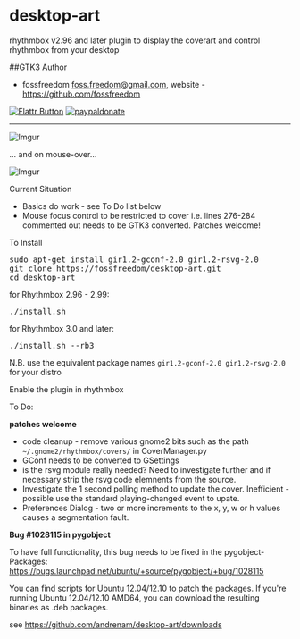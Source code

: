 desktop-art
===========

rhythmbox v2.96 and later plugin to display the coverart and control rhythmbox from your desktop

##GTK3 Author

 - fossfreedom <foss.freedom@gmail.com>, website - https://github.com/fossfreedom

[![Flattr Button](http://api.flattr.com/button/button-compact-static-100x17.png "Flattr This!")](https://flattr.com/thing/1237263/fossfreedomdesktop-art-on-GitHub "fossfreedom")  [![paypaldonate](https://www.paypalobjects.com/en_GB/i/btn/btn_donate_SM.gif)](https://www.paypal.com/cgi-bin/webscr?cmd=_s-xclick&hosted_button_id=KBV682WJ3BDGL)

------------

![Imgur](http://i.imgur.com/Kj1JL.png)

... and on mouse-over...

![Imgur](http://i.imgur.com/mq3TT.png)

Current Situation

 - Basics do work - see To Do list below
 - Mouse focus control to be restricted to cover i.e. lines 276-284 commented out needs to be GTK3 converted.  Patches welcome!

To Install

<pre>
sudo apt-get install gir1.2-gconf-2.0 gir1.2-rsvg-2.0
git clone https://fossfreedom/desktop-art.git
cd desktop-art
</pre>

for Rhythmbox 2.96 - 2.99:

<pre>
./install.sh
</pre>

for Rhythmbox 3.0 and later:

<pre>
./install.sh --rb3
</pre>

N.B. use the equivalent package names `gir1.2-gconf-2.0 gir1.2-rsvg-2.0` for your distro

Enable the plugin in rhythmbox

To Do:

**patches welcome**

 - code cleanup - remove various gnome2 bits such as the path `~/.gnome2/rhythmbox/covers/` in CoverManager.py
 - GConf needs to be converted to GSettings
 - is the rsvg module really needed?  Need to investigate further and if necessary strip the rsvg code elemnents from the source.
 - Investigate the 1 second polling method to update the cover. Inefficient - possible use the standard playing-changed event to upate.
 - Preferences Dialog - two or more increments to the x, y, w or h values causes a segmentation fault.
 
 
 **Bug #1028115 in pygobject**
 
 To have full functionality, this bug needs to be fixed in the pygobject-Packages: 
 https://bugs.launchpad.net/ubuntu/+source/pygobject/+bug/1028115
 
 You can find scripts for Ubuntu 12.04/12.10 to patch the packages.
 If you're running Ubuntu 12.04/12.10 AMD64, you can download the
 resulting binaries as .deb packages.
 
 see https://github.com/andrenam/desktop-art/downloads
